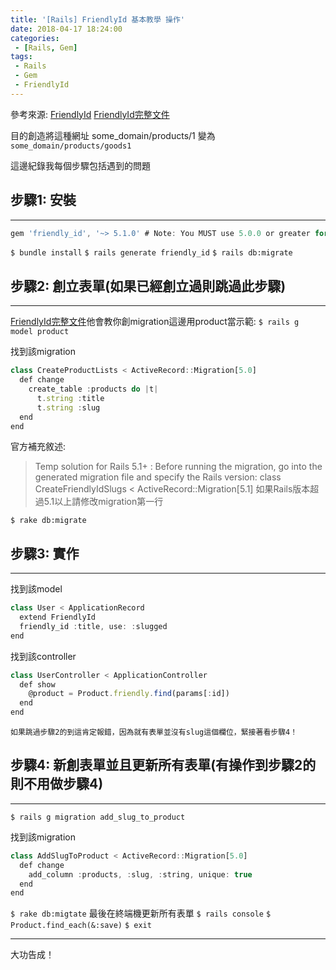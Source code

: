 ```yaml
---
title: '[Rails] FriendlyId 基本教學 操作'
date: 2018-04-17 18:24:00
categories:
 - [Rails, Gem]
tags:
 - Rails
 - Gem
 - FriendlyId
---
```

參考來源:
[FriendlyId](https://github.com/norman/friendly_id)
[FriendlyId完整文件](http://norman.github.io/friendly_id/file.Guide.html)

目的創造將這種網址
some_domain/products/1
變為
`some_domain/products/goods1`

這邊紀錄我每個步驟包括遇到的問題

## 步驟1: 安裝
---
``` javascript Gemfile
gem 'friendly_id', '~> 5.1.0' # Note: You MUST use 5.0.0 or greater for Rails 4.0+
```
`$ bundle install`
`$ rails generate friendly_id`
`$ rails db:migrate`


## 步驟2: 創立表單(如果已經創立過則跳過此步驟)
---
[FriendlyId完整文件](http://norman.github.io/friendly_id/file.Guide.html)他會教你創migration這邊用product當示範:
`$ rails g model product`

找到該migration
``` javascript xxx_create_products.rb
class CreateProductLists < ActiveRecord::Migration[5.0]
  def change
    create_table :products do |t|
      t.string :title
      t.string :slug
  end
end
```
官方補充敘述:
>Temp solution for Rails 5.1+ : Before running the migration, go into the generated migration file and specify the Rails version:
>class CreateFriendlyIdSlugs < ActiveRecord::Migration[5.1]
>如果Rails版本超過5.1以上請修改migration第一行

`$ rake db:migrate`


## 步驟3: 實作
---
找到該model
``` javascript app/models/products.rb
class User < ApplicationRecord
  extend FriendlyId
  friendly_id :title, use: :slugged
end
```
找到該controller
``` javascript products_controller.rb
class UserController < ApplicationController
  def show
    @product = Product.friendly.find(params[:id])
  end
end
```

`如果跳過步驟2的到這肯定報錯，因為就有表單並沒有slug這個欄位，緊接著看步驟4！`

## 步驟4: 新創表單並且更新所有表單(有操作到步驟2的則不用做步驟4)
---
`$ rails g migration add_slug_to_product`

找到該migration
``` javascript add_slug_to_product.rb
class AddSlugToProduct < ActiveRecord::Migration[5.0]
  def change
    add_column :products, :slug, :string, unique: true
  end
end
```
`$ rake db:migtate`
最後在終端機更新所有表單
`$ rails console`
`$ Product.find_each(&:save)`
`$ exit`

---
大功告成！
